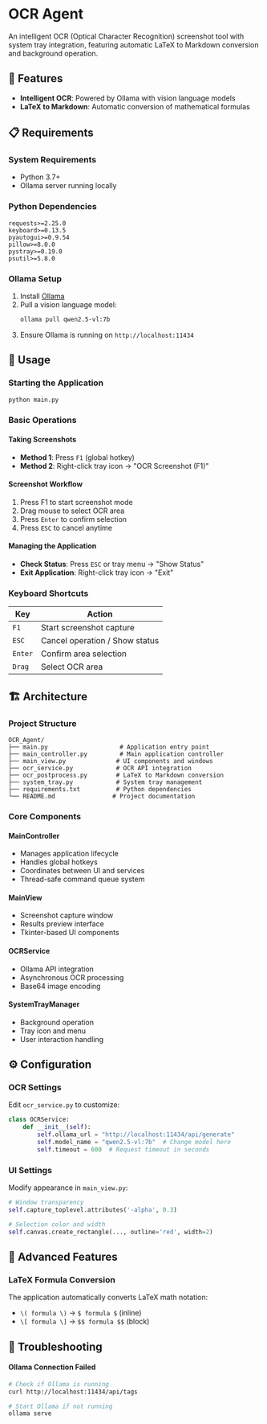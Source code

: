# OCR Agent

An intelligent OCR (Optical Character Recognition) screenshot tool with system tray integration, featuring automatic LaTeX to Markdown conversion and background operation.

## 🚀 Features

- **Intelligent OCR**: Powered by Ollama with vision language models
- **LaTeX to Markdown**: Automatic conversion of mathematical formulas

## 📋 Requirements

### System Requirements
- Python 3.7+
- Ollama server running locally

### Python Dependencies
```
requests>=2.25.0
keyboard>=0.13.5
pyautogui>=0.9.54
pillow>=8.0.0
pystray>=0.19.0
psutil>=5.8.0
```

### Ollama Setup
1. Install [Ollama](https://ollama.ai/)
2. Pull a vision language model:
   ```bash
   ollama pull qwen2.5-vl:7b
   ```
3. Ensure Ollama is running on `http://localhost:11434`

## 🎯 Usage

### Starting the Application
```bash
python main.py
```

### Basic Operations

#### Taking Screenshots
- **Method 1**: Press `F1` (global hotkey)
- **Method 2**: Right-click tray icon → "OCR Screenshot (F1)"

#### Screenshot Workflow
1. Press F1 to start screenshot mode
2. Drag mouse to select OCR area
3. Press `Enter` to confirm selection
4. Press `ESC` to cancel anytime

#### Managing the Application
- **Check Status**: Press `ESC` or tray menu → "Show Status"
- **Exit Application**: Right-click tray icon → "Exit"

### Keyboard Shortcuts
| Key | Action |
|-----|--------|
| `F1` | Start screenshot capture |
| `ESC` | Cancel operation / Show status |
| `Enter` | Confirm area selection |
| `Drag` | Select OCR area |

## 🏗️ Architecture

### Project Structure
```
OCR_Agent/
├── main.py                    # Application entry point
├── main_controller.py         # Main application controller
├── main_view.py              # UI components and windows
├── ocr_service.py            # OCR API integration
├── ocr_postprocess.py        # LaTeX to Markdown conversion
├── system_tray.py            # System tray management
├── requirements.txt          # Python dependencies
└── README.md                # Project documentation
```

### Core Components

#### MainController
- Manages application lifecycle
- Handles global hotkeys
- Coordinates between UI and services
- Thread-safe command queue system

#### MainView
- Screenshot capture window
- Results preview interface
- Tkinter-based UI components

#### OCRService
- Ollama API integration
- Asynchronous OCR processing
- Base64 image encoding

#### SystemTrayManager
- Background operation
- Tray icon and menu
- User interaction handling

## ⚙️ Configuration

### OCR Settings
Edit `ocr_service.py` to customize:
```python
class OCRService:
    def __init__(self):
        self.ollama_url = "http://localhost:11434/api/generate"
        self.model_name = "qwen2.5-vl:7b"  # Change model here
        self.timeout = 600  # Request timeout in seconds
```

### UI Settings
Modify appearance in `main_view.py`:
```python
# Window transparency
self.capture_toplevel.attributes('-alpha', 0.3)

# Selection color and width
self.canvas.create_rectangle(..., outline='red', width=2)
```

## 🔧 Advanced Features

### LaTeX Formula Conversion
The application automatically converts LaTeX math notation:
- `\( formula \)` → `$ formula $` (inline)
- `\[ formula \]` → `$$ formula $$` (block)

## 🐛 Troubleshooting

#### Ollama Connection Failed
```bash
# Check if Ollama is running
curl http://localhost:11434/api/tags

# Start Ollama if not running
ollama serve
```
